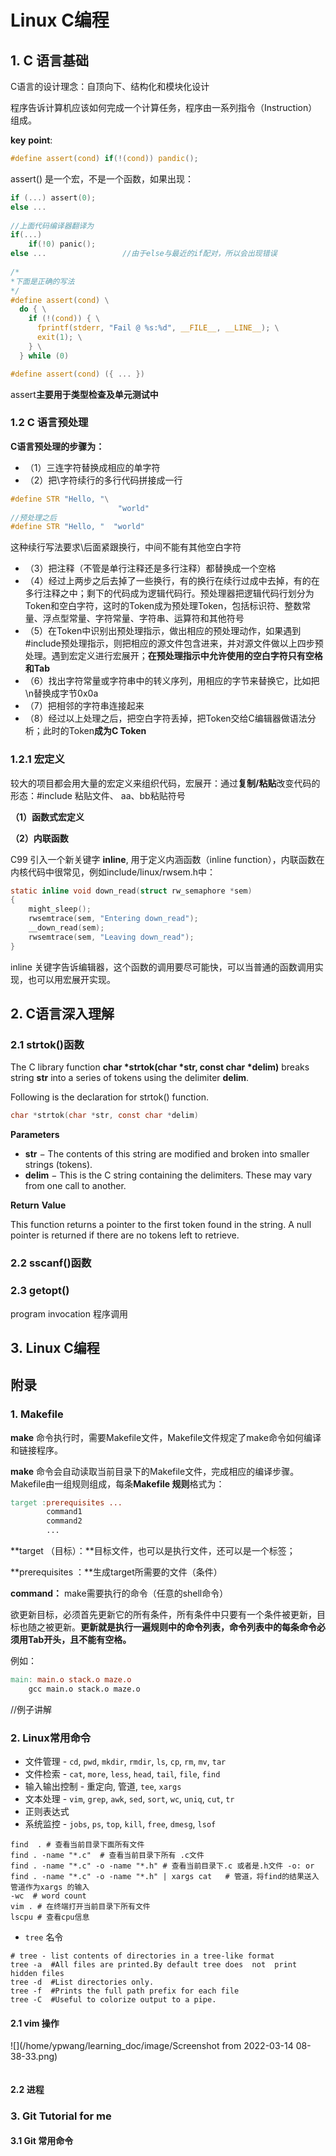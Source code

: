 # Linux C编程





## 1. C 语言基础

C语言的设计理念：自顶向下、结构化和模块化设计

程序告诉计算机应该如何完成一个计算任务，程序由一系列指令（Instruction）组成。

**key** **point**:

```c
#define assert(cond) if(!(cond)) pandic();
```

assert()  是一个宏，不是一个函数，如果出现：

```c
if (...) assert(0);   
else ...
    
//上面代码编译器翻译为
if(...)
    if(!0) panic();
else ...                 //由于else与最近的if配对，所以会出现错误
    
/*
*下面是正确的写法
*/
#define assert(cond) \
  do { \
    if (!(cond)) { \
      fprintf(stderr, "Fail @ %s:%d", __FILE__, __LINE__); \
      exit(1); \
    } \
  } while (0)

#define assert(cond) ({ ... })
```



assert**主要用于类型检查及单元测试中**

### 1.2 C 语言预处理

**C语言预处理的步骤为：**

- （1）三连字符替换成相应的单字符
- （2）把\字符续行的多行代码拼接成一行

```c
#define STR "Hello, "\
						"world"
//预处理之后
#define STR "Hello, "  "world"
```

这种续行写法要求\后面紧跟换行，中间不能有其他空白字符

- （3）把注释（不管是单行注释还是多行注释）都替换成一个空格
- （4）经过上两步之后去掉了一些换行，有的换行在续行过成中去掉，有的在多行注释之中；剩下的代码成为逻辑代码行。预处理器把逻辑代码行划分为Token和空白字符，这时的Token成为预处理Token，包括标识符、整数常量、浮点型常量、字符常量、字符串、运算符和其他符号
- （5）在Token中识别出预处理指示，做出相应的预处理动作，如果遇到#include预处理指示，则把相应的源文件包含进来，并对源文件做以上四步预处理。遇到宏定义进行宏展开；**在预处理指示中允许使用的空白字符只有空格和Tab**
- （6）找出字符常量或字符串中的转义序列，用相应的字节来替换它，比如把\n替换成字节0x0a
- （7）把相邻的字符串连接起来
- （8）经过以上处理之后，把空白字符丢掉，把Token交给C编辑器做语法分析；此时的Token**成为C Token**

###  1.2.1 宏定义

较大的项目都会用大量的宏定义来组织代码，宏展开：通过**复制/粘贴**改变代码的形态：#include 粘贴文件、 aa、bb粘贴符号

**（1）函数式宏定义**

**（2）内联函数**

C99 引入一个新关键字 **inline**, 用于定义内涵函数（inline function），内联函数在内核代码中很常见，例如include/linux/rwsem.h中：

```c
static inline void down_read(struct rw_semaphore *sem)
{
    might_sleep();
    rwsemtrace(sem, "Entering down_read");
    __down_read(sem);
    rwsemtrace(sem, "Leaving down_read");
}
```

inline 关键字告诉编辑器，这个函数的调用要尽可能快，可以当普通的函数调用实现，也可以用宏展开实现。





## 2. C语言深入理解

### 2.1 strtok()函数

The C library function **char \*strtok(char \*str, const char \*delim)** breaks string **str** into a series of tokens using the delimiter **delim**.

Following is the declaration for strtok() function.

```c
char *strtok(char *str, const char *delim)
```

**Parameters**

- **str** − The contents of this string are modified and broken into smaller strings (tokens).
- **delim** − This is the C string containing the delimiters. These may vary from one call to another.

**Return** **Value**

This function returns a pointer to the first token found in the string. A null pointer is returned if there are no tokens left to retrieve.

### 2.2 sscanf()函数

### 2.3 getopt()

program invocation 程序调用





## 3. Linux C编程

## 附录 

### 1. Makefile 

**make** 命令执行时，需要Makefile文件，Makefile文件规定了make命令如何编译和链接程序。

**make** 命令会自动读取当前目录下的Makefile文件，完成相应的编译步骤。Makefile由一组规则组成，每条**Makefile 规则**格式为：

```makefile
target :prerequisites ...
		command1
		command2
		...
```

**target （目标）：**目标文件，也可以是执行文件，还可以是一个标签；

**prerequisites ：**生成target所需要的文件（条件）

**command：** make需要执行的命令（任意的shell命令）

欲更新目标，必须首先更新它的所有条件，所有条件中只要有一个条件被更新，目标也随之被更新。**更新就是执行一遍规则中的命令列表，命令列表中的每条命令必须用Tab开头，且不能有空格。**

例如：

```makefile
main: main.o stack.o maze.o
	gcc main.o stack.o maze.o
```

//例子讲解

### 2. Linux常用命令

- 文件管理 - `cd`, `pwd`, `mkdir`, `rmdir`, `ls`, `cp`, `rm`, `mv`, `tar`
- 文件检索 - `cat`, `more`, `less`, `head`, `tail`, `file`, `find`
- 输入输出控制 - 重定向, 管道, `tee`, `xargs`
- 文本处理 - `vim`, `grep`, `awk`, `sed`, `sort`, `wc`, `uniq`, `cut`, `tr`
- 正则表达式
- 系统监控 - `jobs`, `ps`, `top`, `kill`, `free`, `dmesg`, `lsof`

```shell
find  . # 查看当前目录下面所有文件
find . -name "*.c"  # 查看当前目录下所有 .c文件
find . -name "*.c" -o -name "*.h" # 查看当前目录下.c 或者是.h文件 -o: or
find . -name "*.c" -o -name "*.h" | xargs cat   # 管道，将find的结果送入管道作为xargs 的输入
-wc  # word count 
vim . # 在终端打开当前目录下所有文件
lscpu # 查看cpu信息
```

- `tree` 名令

```shell
# tree - list contents of directories in a tree-like format
tree -a  #All files are printed.By default tree does  not  print  hidden files
tree -d  #List directories only.
tree -f  #Prints the full path prefix for each file
tree -C  #Useful to colorize output to a pipe.
```



#### 2.1 vim 操作

![](/home/ypwang/learning_doc/image/Screenshot from 2022-03-14 08-38-33.png)
```shell

```

#### 2.2 进程

### 3. Git Tutorial for me
#### 3.1 Git 常用命令

